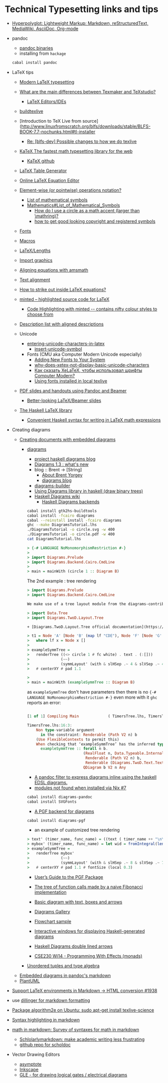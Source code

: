 # Technical Typesetting links and tips

+ [Hyperpolyglot: Lightweight Markup: Markdown, reStructuredText, MediaWiki, AsciiDoc, Org-mode](http://hyperpolyglot.org/lightweight-markup)

+ pandoc
    + [pandoc binaries](https://github.com/jgm/pandoc/releases/tag/1.15.0.6)
    + installing from `hackage`
    ```sh
    cabal install pandoc
    ```

+ LaTeX tips
    + [Modern LaTeX typesetting](https://www.olivierverdier.com/posts/2013/07/15/modern-latex/)
    + [What are the main differences between Texmaker and TeXstudio?](http://tex.stackexchange.com/questions/208219/what-are-the-main-differences-between-texmaker-and-texstudio)
        + [LaTeX Editors/IDEs](http://tex.stackexchange.com/questions/339/latex-editors-ides)
    + [buildtexlive](https://github.com/elkrejzi/system-management/blob/master/buildscripts/buildtexlive#L52)
    + [Introduction to TeX Live from source](http://www.linuxfromscratch.org/blfs/downloads/stable/BLFS-BOOK-7.7-nochunks.html#tl-installer
        + [Re: [blfs-dev] Possible changes to how we do texlive](https://www.mail-archive.com/blfs-dev@lists.linuxfromscratch.org/msg02996.html)
    + [KaTeX The fastest math typesetting library for the web](http://khan.github.io/KaTeX/)
        + [KaTeX github](https://github.com/Khan/KaTeX)
    + [LaTeX Table Generator](http://www.tablesgenerator.com/)
    + [Online LaTeX Equation Editor](http://www.codecogs.com/latex/eqneditor.php)
    + [Element-wise (or pointwise) operations notation?](http://math.stackexchange.com/questions/20412/element-wise-or-pointwise-operations-notation)
        + [List of mathematical symbols](https://en.wikipedia.org/wiki/List_of_mathematical_symbols)
        + [Mathematics#List_of_Mathematical_Symbols](https://en.wikibooks.org/wiki/LaTeX/Mathematics#List_of_Mathematical_Symbols)
            + [How do I use a circle as a math accent (larger than \mathring)?](http://tex.stackexchange.com/questions/3266/how-do-i-use-a-circle-as-a-math-accent-larger-than-mathring)
            + [how to get good looking copyright and registered symbols](http://tex.stackexchange.com/questions/1676/how-to-get-good-looking-copyright-and-registered-symbols)

    + [Fonts](https://en.wikibooks.org/wiki/LaTeX/Fonts)
    + [Macros](https://en.wikibooks.org/wiki/LaTeX/Macros)
    + [LaTeX/Lengths](https://en.wikibooks.org/wiki/LaTeX/Lengths)
    + [Import graphics](https://en.wikibooks.org/wiki/LaTeX/Importing_Graphics)
    + [Aligning equations with amsmath](https://www.sharelatex.com/learn/Aligning_equations_with_amsmath)
    + [Text alignment](https://www.sharelatex.com/learn/Text_alignment)
    + [How to strike out inside LaTeX equations?](http://stackoverflow.com/questions/2663944/how-to-strike-out-inside-latex-equations)
    + [minted – highlighted source code for LaTeX](https://code.google.com/p/minted/)
        + [Code Highlighting with minted -- contains nifty colour styles to choose from](https://www.sharelatex.com/learn/Code_Highlighting_with_minted)
    + [Description list with aligned descriptions](http://tex.stackexchange.com/questions/67720/description-list-with-aligned-descriptions)
    + Unicode
        + [entering-unicode-characters-in-latex](http://tex.stackexchange.com/questions/34604/entering-unicode-characters-in-latex)
            + [insert-unicode-symbol](http://tex.stackexchange.com/questions/37445/insert-unicode-symbol)
        + Fonts (CMU aka Computer Modern Unicode especially)
            + [Adding New Fonts to Your System](http://community.linuxmint.com/tutorial/view/29)
            + [why-does-xetex-not-display-basic-unicode-characters](http://tex.stackexchange.com/questions/201622/why-does-xetex-not-display-basic-unicode-characters)
            + [Как сказать XeLaTeX, чтобы использовал шрифты Computer Modern?](http://www.linux.org.ru/forum/desktop/8254794)
            + [Using fonts installed in local texlive](http://tex.stackexchange.com/questions/202767/using-fonts-installed-in-local-texlive)

    + [PDF slides and handouts using Pandoc and Beamer](https://gist.github.com/lmullen/c3d4c7883f081ed8692a)
        + [Better-looking LaTeX/Beamer slides](https://kbroman.wordpress.com/2013/10/07/better-looking-latexbeamer-slides/)

    + [The Haskell LaTeX library](https://github.com/Daniel-Diaz/HaTeX)
        + [Convenient Haskell syntax for writing in LaTeX math expressions](https://github.com/leftaroundabout/Symbolic-math-HaTeX)

+ Creating diagrams
    + [Creating documents with embedded diagrams](https://byorgey.wordpress.com/2012/08/28/creating-documents-with-embedded-diagrams/)
        + [diagrams](http://projects.haskell.org/diagrams/)
            + [project haskell diagrams blog](http://projects.haskell.org/diagrams/blog/index.html)
            + [Diagrams 1.3 : what's new](http://projects.haskell.org/diagrams/blog/2015-04-24-diagrams-1.3.html)
            + blog :: Brent -> [String]
                + [About Brent Yorgey](https://byorgey.wordpress.com/about/)
                + [diagrams blog](https://byorgey.wordpress.com/tag/diagrams/)
            + [diagrams-builder](https://github.com/diagrams/diagrams-builder)
            + [Using Diagrams library in haskell (draw binary trees)](http://stackoverflow.com/questions/30667522/using-diagrams-library-in-haskell-draw-binary-trees)
            + [Haskell Diagrams wiki](https://wiki.haskell.org/Diagrams)
                + [Haskell Diagrams backends](https://wiki.haskell.org/Diagrams/Projects#PDF)
            ```sh
            cabal install gtk2hs-buildtools
            cabal install -fcairo diagrams
            cabal --reinstall install -fcairo diagrams
            ghc --make DiagramsTutorial.lhs
            ./DiagramsTutorial -o circle.svg -w 400
            ./DiagramsTutorial -o circle.pdf -w 400
            cat DiagramsTutorial.lhs
            ```
            ```lhs
            > {-# LANGUAGE NoMonomorphismRestriction #-}
            >
            > import Diagrams.Prelude
            > import Diagrams.Backend.Cairo.CmdLine
            >
            > main = mainWith (circle 1 :: Diagram B)
            ```

            The 2nd example : tree rendering
            ```lhs
            > import Diagrams.Prelude
            > import Diagrams.Backend.Cairo.CmdLine
            
            We make use of a tree layout module from the diagrams-contrib package:
            
            > import Data.Tree
            > import Diagrams.TwoD.Layout.Tree
            
            + [Diagrams.TwoD.Layout.Tree official documentation](https://hackage.haskell.org/package/diagrams-contrib-1.3.0.8/docs/Diagrams-TwoD-Layout-Tree.html)
            
            > t1 = Node 'A' [Node 'B' (map lf "CDE"), Node 'F' [Node 'G' (map lf "HIJ")]]
            >   where lf x = Node x []
            > 
            > exampleSymmTree =
            >   renderTree ((<> circle 1 # fc white) . text . (:[]))
            >              (~~)
            >              (symmLayout' (with & slHSep .~ 4 & slVSep .~ 4) t1)
            >   # centerXY # pad 1.1
            
            >
            > main = mainWith (exampleSymmTree :: Diagram B)

            ```
            as `exampleSymmTree` don't have parameters then there is no `{-# LANGUAGE NoMonomorphismRestriction #-}`
            even more with it `ghc` reports an error:
            ```haskell
            
            [1 of 1] Compiling Main             ( TimersTree.lhs, TimersTree.o )
            
            TimersTree.lhs:16:3:
                Non type-variable argument
                  in the constraint: Renderable (Path V2 n) b
                (Use FlexibleContexts to permit this)
                When checking that ‘exampleSymmTree’ has the inferred type
                  exampleSymmTree :: forall n b.
                                     (RealFloat n, Data.Typeable.Internal.Typeable n,
                                      Renderable (Path V2 n) b,
                                      Renderable (Diagrams.TwoD.Text.Text n) b) =>
                                     QDiagram b V2 n Any
            ```

            + [A pandoc filter to express diagrams inline using the haskell EDSL diagrams.](https://github.com/diagrams/diagrams-pandoc)
            + [modules not found when installed via Nix #7](https://github.com/diagrams/diagrams-pandoc/issues/7)
            ```sh
            cabal install diagrams-pandoc
            cabal install SVGFonts
            ```
            + [A PGF backend for diagrams](https://github.com/diagrams/diagrams-pgf)
            ```sh
            cabal install diagrams-pgf
            ```

            + an example of customized tree rendering
            ```lhs
            > text' (timer_name, func_name) = ((text ( timer_name ++ "\n\n")) # fc blue # fontSize (local 0.4)) === ((text ( func_name )) # fc green # italic # bold)
            > mybox' (timer_name, func_name) = let wid = fromIntegral(length func_name)*0.3 in (text' (timer_name, func_name)) <> roundedRect wid 2 0.1 # fc gold
            > exampleSymmTree =
            >   renderTree mybox'
            >              (~~)
            >              (symmLayout' (with & slHSep .~ 8 & slVSep .~ 7) t1)
            >   # centerXY # pad 1.1 # fontSize (local 0.3)
            ```

            + [User’s Guide to the PGF Package](http://mixing.coas.oregonstate.edu/links/latex_files/pgfuserguide.pdf)

            + [The tree of function calls made by a naive Fibonacci implementation](http://projects.haskell.org/diagrams/gallery/FibCalls.html)
            + [Basic diagram with text, boxes and arrows](http://projects.haskell.org/diagrams/gallery/SymmetryCube.html)
            + [Diagrams Gallery](http://projects.haskell.org/diagrams/gallery.html)
            + [Flowchart sample](https://en.wikipedia.org/wiki/Flowchart#/media/File:Flowgorithm_Editor.png)
            + [Interactive windows for displaying Haskell-generated diagrams](https://github.com/leftaroundabout/dynamic-plot)
            + [Haskell Diagrams double lined arrows](http://www.scriptscoop.net/t/4bf84e30bd44/haskell-diagrams-double-lined-arrows.html)

            + [CSE230 Wi14 - Programming With Effects (monads)](https://cseweb.ucsd.edu/classes/wi14/cse230-a/lectures/lec-monads.html)

        + [Unordered tuples and type algebra](https://byorgey.wordpress.com/2012/08/24/unordered-tuples-and-type-algebra/)
    + [Embedded diagrams in pandoc's markdown](https://github.com/nichtich/ditaa-markdown/)
    + [PlantUML](http://plantuml.com/running.html)

+ [Support LaTeX environments in Markdown -> HTML conversion #1938](https://github.com/jgm/pandoc/issues/1938)

+ use [dillinger for markdown formatting](http://dillinger.io/)
+ [Package algorithm2e on Ubuntu: sudo apt-get install texlive-science](http://tex.stackexchange.com/questions/46276/package-algorithm2e-on-ubuntu)

+ [Syntax highlighting in markdown](https://support.codebasehq.com/articles/tips-tricks/syntax-highlighting-in-markdown)

+ [math in markdown: Survey of syntaxes for math in markdown](https://github.com/cben/mathdown/wiki/math-in-markdown)
    + [Schlolarlymarkdown: make academic writing less frustrating](http://scholarlymarkdown.com/)
    + [github repo for scholdoc](https://github.com/timtylin/scholdoc)

+ Vector Drawing Editors
    + [asymptote](http://asymptote.sf.net)
    + [Inkscape](https://inkscape.org)
    + [GLE - for drawing logical gates / electrical diagrams](http://glx.sourceforge.net/downloads/downloads.html)
